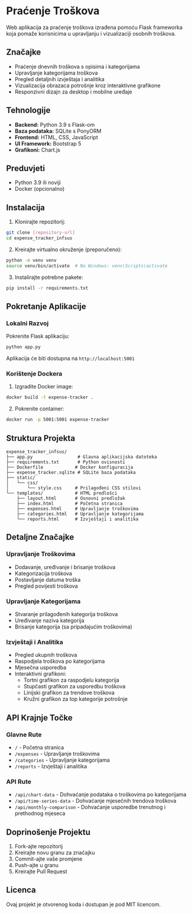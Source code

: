 # Praćenje Troškova

Web aplikacija za praćenje troškova izrađena pomoću Flask frameworka koja pomaže korisnicima u upravljanju i vizualizaciji osobnih troškova.

## Značajke

- Praćenje dnevnih troškova s opisima i kategorijama
- Upravljanje kategorijama troškova
- Pregled detaljnih izvještaja i analitika
- Vizualizacija obrazaca potrošnje kroz interaktivne grafikone
- Responzivni dizajn za desktop i mobilne uređaje

## Tehnologije

- **Backend:** Python 3.9 s Flask-om
- **Baza podataka:** SQLite s PonyORM
- **Frontend:** HTML, CSS, JavaScript
- **UI Framework:** Bootstrap 5
- **Grafikoni:** Chart.js

## Preduvjeti

- Python 3.9 ili noviji
- Docker (opcionalno)

## Instalacija

1. Klonirajte repozitorij:
```bash
git clone [repository-url]
cd expense_tracker_infsus
```

2. Kreirajte virtualno okruženje (preporučeno):
```bash
python -m venv venv
source venv/bin/activate  # Na Windows: venv\Scripts\activate
```

3. Instalirajte potrebne pakete:
```bash
pip install -r requirements.txt
```

## Pokretanje Aplikacije

### Lokalni Razvoj

Pokrenite Flask aplikaciju:
```bash
python app.py
```
Aplikacija će biti dostupna na `http://localhost:5001`

### Korištenje Dockera

1. Izgradite Docker image:
```bash
docker build -t expense-tracker .
```

2. Pokrenite container:
```bash
docker run -p 5001:5001 expense-tracker
```

## Struktura Projekta

```
expense_tracker_infsus/
├── app.py                 # Glavna aplikacijska datoteka
├── requirements.txt       # Python ovisnosti
├── Dockerfile            # Docker konfiguracija
├── expense_tracker.sqlite # SQLite baza podataka
├── static/
│   └── css/
│       └── style.css     # Prilagođeni CSS stilovi
└── templates/            # HTML predlošci
    ├── layout.html       # Osnovni predložak
    ├── index.html        # Početna stranica
    ├── expenses.html     # Upravljanje troškovima
    ├── categories.html   # Upravljanje kategorijama
    └── reports.html      # Izvještaji i analitika
```

## Detaljne Značajke

### Upravljanje Troškovima
- Dodavanje, uređivanje i brisanje troškova
- Kategorizacija troškova
- Postavljanje datuma troška
- Pregled povijesti troškova

### Upravljanje Kategorijama
- Stvaranje prilagođenih kategorija troškova
- Uređivanje naziva kategorija
- Brisanje kategorija (sa pripadajućim troškovima)

### Izvještaji i Analitika
- Pregled ukupnih troškova
- Raspodjela troškova po kategorijama
- Mjesečna usporedba
- Interaktivni grafikoni:
  - Tortni grafikon za raspodjelu kategorija
  - Stupčasti grafikon za usporedbu troškova
  - Linijski grafikon za trendove troškova
  - Kružni grafikon za top kategorije potrošnje

## API Krajnje Točke

### Glavne Rute
- `/` - Početna stranica
- `/expenses` - Upravljanje troškovima
- `/categories` - Upravljanje kategorijama
- `/reports` - Izvještaji i analitika

### API Rute
- `/api/chart-data` - Dohvaćanje podataka o troškovima po kategorijama
- `/api/time-series-data` - Dohvaćanje mjesečnih trendova troškova
- `/api/monthly-comparison` - Dohvaćanje usporedbe trenutnog i prethodnog mjeseca

## Doprinošenje Projektu

1. Fork-ajte repozitorij
2. Kreirajte novu granu za značajku
3. Commit-ajte vaše promjene
4. Push-ajte u granu
5. Kreirajte Pull Request

## Licenca

Ovaj projekt je otvorenog koda i dostupan je pod MIT licencom.